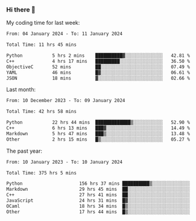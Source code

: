 ### Hi there 👋

My coding time for last week:

<!--START_SECTION:week-->

```txt
From: 04 January 2024 - To: 11 January 2024

Total Time: 11 hrs 45 mins

Python           5 hrs 2 mins    ██████████▓░░░░░░░░░░░░░░   42.81 %
C++              4 hrs 17 mins   █████████░░░░░░░░░░░░░░░░   36.50 %
ObjectiveC       52 mins         ██░░░░░░░░░░░░░░░░░░░░░░░   07.49 %
YAML             46 mins         █▓░░░░░░░░░░░░░░░░░░░░░░░   06.61 %
JSON             18 mins         ▓░░░░░░░░░░░░░░░░░░░░░░░░   02.66 %
```

<!--END_SECTION:week-->

Last month:

<!--START_SECTION:month-->

```txt
From: 10 December 2023 - To: 09 January 2024

Total Time: 42 hrs 58 mins

Python           22 hrs 44 mins  █████████████▒░░░░░░░░░░░   52.90 %
C++              6 hrs 13 mins   ███▓░░░░░░░░░░░░░░░░░░░░░   14.49 %
Markdown         5 hrs 47 mins   ███▒░░░░░░░░░░░░░░░░░░░░░   13.48 %
Other            2 hrs 15 mins   █▒░░░░░░░░░░░░░░░░░░░░░░░   05.27 %
```

<!--END_SECTION:month-->

The past year:

<!--START_SECTION:year-->

```txt
From: 10 January 2023 - To: 10 January 2024

Total Time: 375 hrs 5 mins

Python                     156 hrs 37 mins ██████████▒░░░░░░░░░░░░░░   41.76 %
Markdown                   29 hrs 45 mins  ██░░░░░░░░░░░░░░░░░░░░░░░   07.93 %
C++                        27 hrs 41 mins  ██░░░░░░░░░░░░░░░░░░░░░░░   07.38 %
JavaScript                 24 hrs 31 mins  █▓░░░░░░░░░░░░░░░░░░░░░░░   06.54 %
OCaml                      18 hrs 34 mins  █▒░░░░░░░░░░░░░░░░░░░░░░░   04.95 %
Other                      17 hrs 44 mins  █▒░░░░░░░░░░░░░░░░░░░░░░░   04.73 %
```

<!--END_SECTION:year-->
